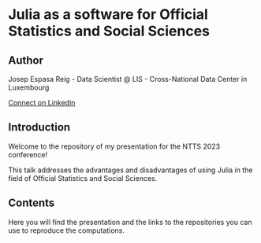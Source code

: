# Julia as a software for Official Statistics and Social Sciences

## Author
Josep Espasa Reig - Data Scientist @ LIS - Cross-National Data Center in Luxembourg

[Connect on Linkedin](https://www.linkedin.com/in/josepespasareig)

## Introduction
Welcome to the repository of my presentation for the NTTS 2023 conference!

This talk addresses the advantages and disadvantages of using Julia in the field of Official Statistics and Social Sciences. 

## Contents

Here you will find the presentation and the links to the repositories you can use to reproduce the computations.